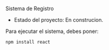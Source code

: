 <hi> Sistema de Registro</h1>

- Estado del proyecto: En construcion.
  
Para ejecutar el sistema, debes poner: 

```npm install react```
